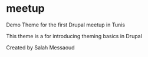 meetup
======

Demo Theme for the first Drupal meetup in Tunis

This theme is a for introducing theming basics in Drupal

Created by Salah Messaoud
